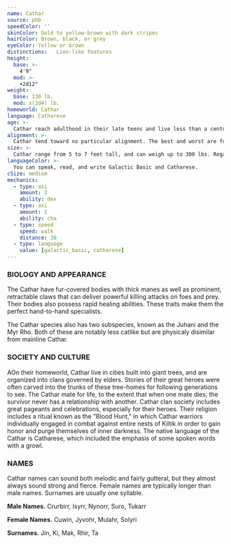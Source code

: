 ```yaml
---
name: Cathar
source: phb
speedColor: ''
skinColor: Gold to yellow-brown with dark stripes
hairColor: Brown, black, or grey
eyeColor: Yellow or brown
distinctions: 	Lion-like features
height:
  base: >-
    4'9"
  mod: >-
    +2d12"
weight:
  base: 130 lb.
  mod: x(2d4) lb.
homeworld: Cathar
language: Catharese
age: >-
  Cathar reach adulthood in their late teens and live less than a century.
alignment: >-
  Cathar tend toward no particular alignment. The best and worst are found among them.
size: >-
  Cathar range from 5 to 7 feet tall, and can weigh up to 300 lbs. Regardless of your position in that range, your size is Medium.
languageColor: >-
  You can speak, read, and write Galactic Basic and Catharese.
cSize: medium
mechanics:
  - type: asi
    amount: 2
    ability: dex
  - type: asi
    amount: 1
    ability: cha
  - type: speed
    speed: walk
    distance: 30
  - type: language
    value: [galactic_basic, catharese]
---
```

### BIOLOGY AND APPEARANCE
The Cathar have fur-covered bodies with thick manes as well as prominent, retractable claws that can deliver powerful killing attacks on foes and prey. Their bodies also possess rapid healing abilities. These traits make them the perfect hand-to-hand specialists.

The Cathar species also has two subspecies, known as the Juhani and the Myr Rho. Both of these are notably less catlike but are physicaly disimilar from mainline Cathar.

### SOCIETY AND CULTURE
AOn their homeworld, Cathar live in cities built into giant trees, and are organized into clans governed by elders. Stories of their great heroes were often carved into the trunks of these tree-homes for following generations to see. The Cathar mate for life, to the extent that when one mate dies, the survivor never has a relationship with another. Cathar clan society includes great pageants and celebrations, especially for their heroes. Their religion includes a ritual known as the "Blood Hunt," in which Cathar warriors individually engaged in combat against entire nests of Kiltik in order to gain honor and purge themselves of inner darkness. The native language of the Cathar is Catharese, which included the emphasis of some spoken words with a growl.

### NAMES
Cathar names can sound both melodic and fairly gutteral, but they almost always sound strong and fierce. Female names are typically longer than male names. Surnames are usually one syllable.

__Male Names.__ Crurbirr, Isyrr, Nynorr, Suro, Tukarr

__Female Names.__ Cuwin, Jyvohr, Mulahr, Solyri

__Surnames.__ Jin, Ki, Mak, Rhir, Ta
